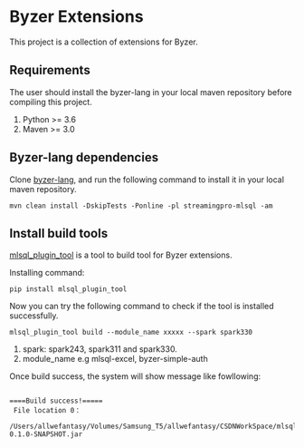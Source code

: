 # Byzer Extensions

This project is a collection of extensions for Byzer.

## Requirements

The user should install the byzer-lang in your local maven repository  before compiling this project.

1. Python >= 3.6
2. Maven >= 3.0

## Byzer-lang dependencies

Clone [byzer-lang](https://github.com/byzer-org/byzer-lang), 
and run the following command to install it in your local maven repository.

```
mvn clean install -DskipTests -Ponline -pl streamingpro-mlsql -am  
```

## Install build tools


[mlsql_plugin_tool](https://github.com/allwefantasy/mlsql_plugin_tool) is a tool to build tool for Byzer extensions.

Installing command:

```
pip install mlsql_plugin_tool
```

Now you can try the following command to check if the tool is installed successfully.

```
mlsql_plugin_tool build --module_name xxxxx --spark spark330
```

1. spark:  spark243, spark311 and spark330. 
2. module_name e.g mlsql-excel, byzer-simple-auth

Once build success, the system will show message like fowllowing:

```

====Build success!=====
 File location 0：
 /Users/allwefantasy/Volumes/Samsung_T5/allwefantasy/CSDNWorkSpace/mlsqlplugins/xxx/target/xxx-0.1.0-SNAPSHOT.jar

```

